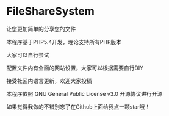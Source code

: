 # FileShareSystem
让您更加简单的分享您的文件

本程序基于PHP5.4开发，理论支持所有PHP版本

大家可以自行尝试

配置文件内有全面的网站设置，大家可以根据需要自行DIY

接受社区内语言更新，欢迎大家投稿

本程序依照 GNU General Public License v3.0 开源协议进行开源

如果觉得我做的不错别忘了在Github上面给我点一颗star哦！
